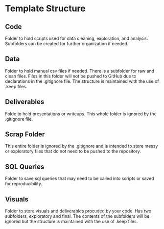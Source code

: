 # Template Structure

## Code
Folder to hold scripts used for data cleaning, exploration, and analysis. Subfolders can be created for further organization if needed.

## Data
Folder to hold manual csv files if needed. There is a subfolder for raw and clean files. Files in this folder will not be pushed to GitHub due to declarations in the .gitignore file. The structure is maintained with the use of .keep files.

## Deliverables
Folde to hold presentations or writeups. This whole folder is ignored by the .gitignore file.

## Scrap Folder
This entire folder is ignored by the .gitignore and is intended to store messy or exploratory files that do not need to be pushed to the repository.

## SQL Queries
Folder to save sql queries that may need to be called into scripts or saved for reproducibility.

## Visuals
Folder to store visuals and deliverables procuded by your code. Has two subfolders, exploratory and final. The contents of the subfolders will be ignored but the structure is maintained with the use of .keep files.